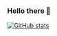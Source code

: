 ### Hello there 👋

<!--
**dhruva71/dhruva71** is a ✨ _special_ ✨ repository because its `README.md` (this file) appears on your GitHub profile.

Here are some ideas to get you started:

- 🔭 I’m currently working on ...
- 🌱 I’m currently learning ...
- 👯 I’m looking to collaborate on ...
- 🤔 I’m looking for help with ...
- 💬 Ask me about ...
- 📫 How to reach me: ...
- 😄 Pronouns: ...
- ⚡ Fun fact: ...
-->

[![GitHub stats](https://github-readme-stats-dhruva71.vercel.app/api/top-langs?username=dhruva71&hide=ShaderLab,GLSL)](https://github.com/anuraghazra/github-readme-stats)
